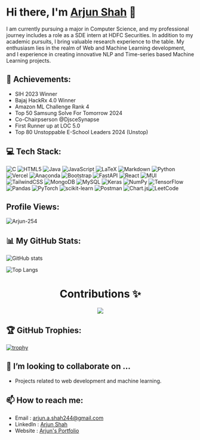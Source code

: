 # Hi there, I'm [Arjun Shah](https://github.com/Arjun-254) 👋

<!--[![Typing SVG](https://readme-typing-svg.demolab.com?font=Fira+Code&weight=500&size=27&pause=1000&background=952FFF00&width=435&lines=A+Passionate+CS+Student;)](https://git.io/typing-svg) !-->


I am currently pursuing a major in Computer Science, and my professional journey includes a role as a SDE intern at HDFC Securities. In addition to my academic pursuits, I bring valuable research experience to the table. My enthusiasm lies in the realm of Web and Machine Learning development, and I experience in creating innovative NLP and Time-series based Machine Learning projects.




## 🥇 Achievements:
- SIH 2023 Winner
- Bajaj HackRx 4.0 Winner
- Amazon ML Challenge Rank 4
- Top 50 Samsung Solve For Tomorrow 2024
- Co-Chairpserson @DjsceSynapse
- First Runner up at LOC 5.0
- Top 80 Unstoppable E-School Leaders 2024 (Unstop)

## 💻 Tech Stack:


![C](https://img.shields.io/badge/c-%2300599C.svg?style=for-the-badge&logo=c&logoColor=white) ![HTML5](https://img.shields.io/badge/html5-%23E34F26.svg?style=for-the-badge&logo=html5&logoColor=white) ![Java](https://img.shields.io/badge/java-%23ED8B00.svg?style=for-the-badge&logo=java&logoColor=white) ![JavaScript](https://img.shields.io/badge/javascript-%23323330.svg?style=for-the-badge&logo=javascript&logoColor=%23F7DF1E) ![LaTeX](https://img.shields.io/badge/latex-%23008080.svg?style=for-the-badge&logo=latex&logoColor=white) ![Markdown](https://img.shields.io/badge/markdown-%23000000.svg?style=for-the-badge&logo=markdown&logoColor=white) ![Python](https://img.shields.io/badge/python-3670A0?style=for-the-badge&logo=python&logoColor=ffdd54) ![Vercel](https://img.shields.io/badge/vercel-%23000000.svg?style=for-the-badge&logo=vercel&logoColor=white) ![Anaconda](https://img.shields.io/badge/Anaconda-%2344A833.svg?style=for-the-badge&logo=anaconda&logoColor=white) ![Bootstrap](https://img.shields.io/badge/bootstrap-%23563D7C.svg?style=for-the-badge&logo=bootstrap&logoColor=white) ![FastAPI](https://img.shields.io/badge/FastAPI-005571?style=for-the-badge&logo=fastapi)  ![React](https://img.shields.io/badge/react-%2320232a.svg?style=for-the-badge&logo=react&logoColor=%2361DAFB) ![MUI](https://img.shields.io/badge/MUI-%230081CB.svg?style=for-the-badge&logo=material-ui&logoColor=white) ![TailwindCSS](https://img.shields.io/badge/tailwindcss-%2338B2AC.svg?style=for-the-badge&logo=tailwind-css&logoColor=white) ![MongoDB](https://img.shields.io/badge/MongoDB-%234ea94b.svg?style=for-the-badge&logo=mongodb&logoColor=white) ![MySQL](https://img.shields.io/badge/mysql-%2300f.svg?style=for-the-badge&logo=mysql&logoColor=white) ![Keras](https://img.shields.io/badge/Keras-%23D00000.svg?style=for-the-badge&logo=Keras&logoColor=white) ![NumPy](https://img.shields.io/badge/numpy-%23013243.svg?style=for-the-badge&logo=numpy&logoColor=white) ![TensorFlow](https://img.shields.io/badge/TensorFlow-%23FF6F00.svg?style=for-the-badge&logo=TensorFlow&logoColor=white) ![Pandas](https://img.shields.io/badge/pandas-%23150458.svg?style=for-the-badge&logo=pandas&logoColor=white) ![PyTorch](https://img.shields.io/badge/PyTorch-%23EE4C2C.svg?style=for-the-badge&logo=PyTorch&logoColor=white) ![scikit-learn](https://img.shields.io/badge/scikit--learn-%23F7931E.svg?style=for-the-badge&logo=scikit-learn&logoColor=white)   ![Postman](https://img.shields.io/badge/Postman-FF6C37?style=for-the-badge&logo=postman&logoColor=white) ![Chart.js](https://img.shields.io/badge/chart.js-F5788D.svg?style=for-the-badge&logo=chart.js&logoColor=white)![LeetCode](https://img.shields.io/badge/LeetCode-000000?style=for-the-badge&logo=LeetCode&logoColor=#d16c06)



## Profile Views:
<p align="left"> <img src="https://komarev.com/ghpvc/?username=Arjun-254&label=Profile%20views&color=0e75b6&style=flat" alt="Arjun-254" /> </p>

## 📊 My GitHub Stats:
![GitHub stats](https://github-readme-stats-sigma-five.vercel.app/api?username=Arjun-254&show_icons=true&theme=tokyonight)

![Top Langs](https://github-readme-stats-sigma-five.vercel.app/api/top-langs/?username=Arjun-254&theme=tokyonight)

<h1 align="center">  Contributions ✨</h1>
<p align="center">
 <a href="https://git.io/streak-stats" align="middle">
    <img src="https://streak-stats.demolab.com?user=Arjun-254&theme=transparent&border_radius=5.9&date_format=j%20M%5B%20Y%5D&&card_width=1000"">
  </a>

## 🏆 GitHub Trophies:
[![trophy](https://github-profile-trophy.vercel.app/?username=Arjun-254&theme=onedark)](https://github.com/Arjun-254/github-profile-trophy)

## 👯 I’m looking to collaborate on ...
- Projects related to web development and machine learning.


## 📫 How to reach me:
- Email : [arjun.a.shah244@gmail.com](mailto:arjun.a.shah244@gmail.com)
- LinkedIn : [Arjun Shah](https://www.linkedin.com/in/arjun-shah-389699235/)
- Website : [Arjun's Portfolio](https://portfolio-arjunshah.vercel.app/)


